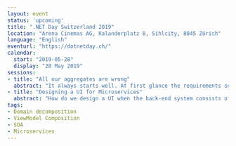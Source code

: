```yaml
---
layout: event
status: 'upcoming'
title: ".NET Day Switzerland 2019"
location: "Arena Cinemas AG, Kalanderplatz 8, Sihlcity, 8045 Zürich"
language: "English"
eventurl: "https://dotnetday.ch/"
calendar:
  start: "2019-05-28"
  display: "28 May 2019"
sessions:
- title: "All our aggregates are wrong"
  abstract: "It always starts well. At first glance the requirements seem straightforward, and implementation proceeds without hiccups. Then the requirements start to get more complex, and you find yourself in a predicament, introducing technical shortcuts that smell for the sake of delivering the new feature on schedule. In this talk, we'll analyze what appears to be a straightforward e-commerce shopping cart. We'll then go ahead and add a few more use-cases that make it more complex and see how it can negatively impact the overall design. Finally, we'll focus our attention to the business needs of these requirements and see how it can shed light on the correct approach to designing the feature. Walk away with a new understanding on how to take requirements apart to build the right software."
- title: "Designing a UI for Microservices"
  abstract: "How do we design a UI when the back-end system consists of dozens (or more) microservices? We have separation and autonomy on the back end, but on the front end this all needs to come back together. How do we stop it from turning into a mess of spaghetti code? How do we prevent simple actions from causing an inefficient torrent of web requests? Join Mauro in building a Composite UI for Microservices from scratch, using .NET Core. Walk away with a clear understanding of what Services UI Composition is and how you can architect front end to be Microservices ready."
tags:
- Domain decomposition
- ViewModel Composition
- SOA
- Microservices
---
```

